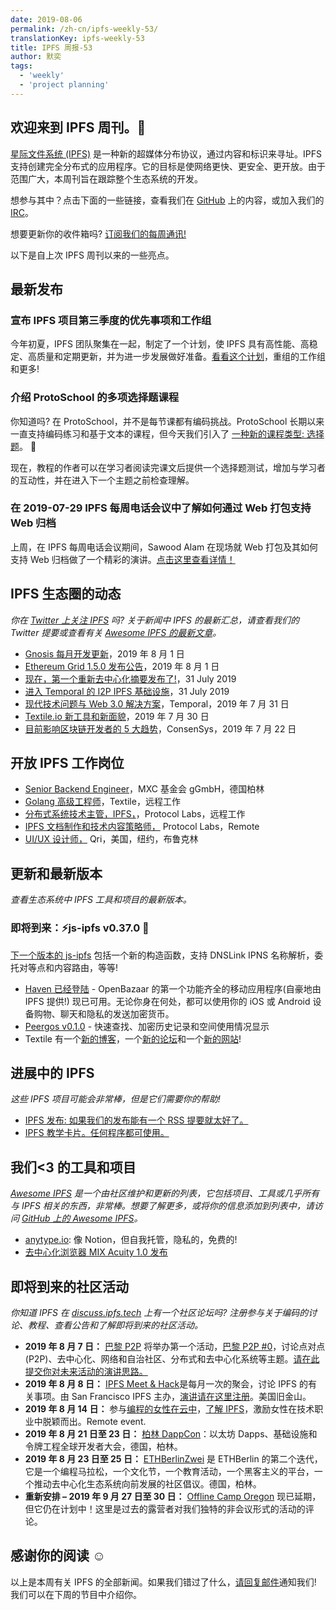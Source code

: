 ```yaml
---
date: 2019-08-06
permalink: /zh-cn/ipfs-weekly-53/
translationKey: ipfs-weekly-53
title: IPFS 周报-53
author: 默奕
tags:
  - 'weekly'
  - 'project planning'
---
```


## 欢迎来到 IPFS 周刊。👋

[星际文件系统 (IPFS)](https://ipfs.tech/) 是一种新的超媒体分布协议，通过内容和标识来寻址。IPFS 支持创建完全分布式的应用程序。它的目标是使网络更快、更安全、更开放。由于范围广大，本周刊旨在跟踪整个生态系统的开发。

想参与其中？点击下面的一些链接，查看我们在 [GitHub](https://github.com/ipfs) 上的内容，或加入我们的 [IRC](https://riot.im/app/#/room/#ipfs:matrix.org)。

想要更新你的收件箱吗? [订阅我们的每周通讯!](http://eepurl.com/gL2Pi5)

以下是自上次 IPFS 周刊以来的一些亮点。

## 最新发布

### 宣布 IPFS 项目第三季度的优先事项和工作组

今年初夏，IPFS 团队聚集在一起，制定了一个计划，使 IPFS 具有高性能、高稳定、高质量和定期更新，并为进一步发展做好准备。[看看这个计划](https://blog.ipfs.tech/2019-07-31-operation-task-force/)，重组的工作组和更多!

### 介绍 ProtoSchool 的多项选择题课程

你知道吗? 在 ProtoSchool，并不是每节课都有编码挑战。ProtoSchool 长期以来一直支持编码练习和基于文本的课程，但今天我们引入了 [一种新的课程类型: 选择题](https://twitter.com/ProtoSchool/status/1156942749595312128)。 🎉

现在，教程的作者可以在学习者阅读完课文后提供一个选择题测试，增加与学习者的互动性，并在进入下一个主题之前检查理解。

### 在 2019-07-29 IPFS 每周电话会议中了解如何通过 Web 打包支持 Web 归档

上周，在 IPFS 每周电话会议期间，Sawood Alam 在现场就 Web 打包及其如何支持 Web 归档做了一个精彩的演讲。[点击这里查看详情！](https://www.youtube.com/watch?v=u57MerV0PJM)

## IPFS 生态圈的动态

_你在 [Twitter 上关注 IPFS](https://twitter.com/IPFSbot) 吗? 关于新闻中 IPFS 的最新汇总，请查看我们的 Twitter 提要或查看有关 [Awesome IPFS 的最新文章](https://awesome.ipfs.tech/articles/)。_

- [Gnosis 每月开发更新](https://blog.gnosis.pm/august-2019-the-gnosis-monthly-development-update-6c9be6fb7610)，2019 年 8 月 1 日
- [Ethereum Grid 1.5.0 发布公告](https://medium.com/ethereum-grid/ethereum-grid-1-5-0-release-announcement-993c7047560a)，2019 年 8 月 1 日
- [现在，第一个重新去中心化摘要发布了!](https://redecentralize.org/redigest/2019/07)，31 July 2019
- [进入 Temporal 的 I2P IPFS 基础设施](https://medium.com/temporal-cloud/accessing-temporals-i2p-ipfs-infrastructure-7d9c90204dd7)，31 July 2019
- [现代技术问题与 Web 3.0 解决方案](https://medium.com/temporal-cloud/modern-tech-problems-and-web-3-0-solutions-enter-ipfs-30ce5d3e9a45)，Temporal，2019 年 7 月 31 日
- [Textile.io 新工具和新面貌](https://blog.textile.io/a-tools-and-a-new-look-for-textile-io/)，2019 年 7 月 30 日
- [目前影响区块链开发者的 5 大趋势](https://media.consensys.net/5-trends-impacting-blockchain-developers-right-now-3174146eabf1)，ConsenSys，2019 年 7 月 22 日

## 开放 IPFS 工作岗位

- [Senior Backend Engineer](https://www.golangprojects.com/golang-go-job-dcr-Senior-Backend-Engineer-Berlin-MXC-Foundation-gGmbH.html)，MXC 基金会 gGmbH，德国柏林
- [Golang 高级工程师](https://www.golangprojects.com/golang-go-job-def-Senior-Golang-Engineer-Remote-Textile.html)，Textile，远程工作
- [分布式系统技术主管，IPFS，](https://jobs.lever.co/protocol/9283f9b0-de64-4e1f-a221-5d02b0202198)，Protocol Labs，远程工作
- [IPFS 文档制作和技术内容策略师，](https://jobs.lever.co/protocol/e7db2c84-afd7-44a4-9a27-449c751d8289) Protocol Labs，Remote
- [UI/UX 设计师，](https://www.linkedin.com/jobs/view/1335924519/) Qri，美国，纽约，布鲁克林

## 更新和最新版本

_查看生态系统中 IPFS 工具和项目的最新版本。_

### 即将到来：⚡️js-ipfs v0.37.0 🚀

[下一个版本的 js-ipfs](https://github.com/ipfs/js-ipfs/issues/2192) 包括一个新的构造函数，支持 DNSLink IPNS 名称解析，委托对等点和内容路由，等等!

- [Haven 已经登陆](https://gethaven.app/blog/haven-has-landed-download-now-for-ios-and-android/) - OpenBazaar 的第一个功能齐全的移动应用程序(自豪地由 IPFS 提供!) 现已可用。无论你身在何处，都可以使用你的 iOS 或 Android 设备购物、聊天和隐私的发送加密货币。
- [Peergos v0.1.0](https://alpha.peergos.net/public/peergos/releases/v0.1.0/) - 快速查找、加密历史记录和空间使用情况显示
- Textile 有一个[新的博客](https://blog.textile.io/)，一个[新的论坛](https://community.textile.io/)和一个[新的网站](https://textile.io/)!

## 进展中的 IPFS

_这些 IPFS 项目可能会非常棒，但是它们需要你的帮助!_

- [IPFS 发布: 如果我们的发布能有一个 RSS 提要就太好了。](https://github.com/ipfs/distributions/issues/241)
- [IPFS 教学卡片。任何程序都可使用。](https://www.reddit.com/r/ipfs/comments/cjm1c5/ipfs_for_flashcards_cards_could_be_used_by_any/)

## 我们<3 的工具和项目

_[Awesome IPFS](https://awesome.ipfs.tech/) 是一个由社区维护和更新的列表，它包括项目、工具或几乎所有与 IPFS 相关的东西，非常棒。想要了解更多，或将你的信息添加到列表中，请访问 [GitHub 上的 Awesome IPFS](https://github.com/ipfs/awesome-ipfs)。_

- [anytype.io](https://anytype.io/): 像 Notion，但自我托管，隐私的，免费的!
- [去中心化浏览器 MIX Acuity 1.0 发布](https://medium.com/mix-blockchain/decentralized-browser-mix-acuity-1-0-released-827e17353b54)

## 即将到来的社区活动

_你知道 IPFS 在 [discuss.ipfs.tech](https://discuss.ipfs.tech/) 上有一个社区论坛吗? 注册参与关于编码的讨论、教程、查看公告和了解即将到来的社区活动。_

- **2019 年 8 月 7 日：** [巴黎 P2P](https://p2p.paris/en/) 将举办第一个活动，[巴黎 P2P #0](https://www.meetup.com/Paris-P2P/events/263089573/)，讨论点对点(P2P)、去中心化、网络和自治社区、分布式和去中心化系统等主题。[请在此提交你对未来活动的演讲思路。](https://p2p.paris/en/)
- **2019 年 8 月 8 日：** [IPFS Meet & Hack](https://www.meetup.com/San-Francisco-IPFS/events/261811887/)是每月一次的聚会，讨论 IPFS 的有关事项。由 San Francisco IPFS 主办，[演讲请在这里注册](https://docs.google.com/forms/d/e/1FAIpQLSdgolK13Bq7w9MkPMn4uJ7cuf_Q3YDu27_PgCStQ6glki_g_Q/viewform?usp=sf_link)。美国旧金山。
- **2019 年 8 月 14 日：** 参与[编程的女性在云中](https://www.womenwhocode.com/cloud/events)，[了解 IPFS](https://zoom.us/webinar/register/WN_jnKnkxjJR3OOxf3kPa7Xfg)，激励女性在技术职业中脱颖而出。Remote event.
- **2019 年 8 月 21 日至 23 日：** [柏林 DappCon](https://www.dappcon.io/)：以太坊 Dapps、基础设施和令牌工程全球开发者大会，德国，柏林。
- **2019 年 8 月 23 日至 25 日：** [ETHBerlinZwei](https://ethberlinzwei.com/) 是 ETHBerlin 的第二个迭代，它是一个编程马拉松，一个文化节，一个教育活动，一个黑客主义的平台，一个推动去中心化生态系统向前发展的社区倡议。德国，柏林。
- **重新安排 – 2019 年 9 月 27 日至 30 日：** [Offline Camp Oregon](http://offlinefirst.org/camp/reschedule) 现已延期，但它仍在计划中！这里是过去的露营者对我们独特的非会议形式的活动的评论。

## 感谢你的阅读 ☺️

以上是本周有关 IPFS 的全部新闻。如果我们错过了什么，[请回复邮件](mailto:newsletter@ipfs.io)通知我们! 我们可以在下周的节目中介绍你。
